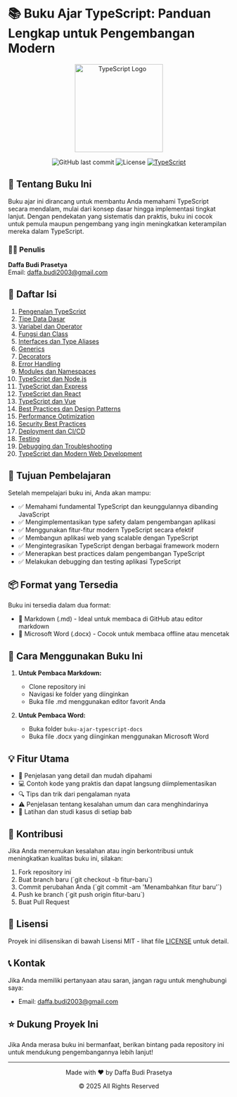 # 📚 Buku Ajar TypeScript: Panduan Lengkap untuk Pengembangan Modern

<div align="center">
  <img src="https://raw.githubusercontent.com/remojansen/logo.ts/master/ts.png" alt="TypeScript Logo" width="200"/>
  
  ![GitHub last commit](https://img.shields.io/github/last-commit/daffabudiprasetya/buku-ajar-typescript)
  ![License](https://img.shields.io/badge/license-MIT-blue.svg)
  [![TypeScript](https://badges.frapsoft.com/typescript/code/typescript.svg?v=101)](https://github.com/ellerbrock/typescript-badges/)
</div>

## 📖 Tentang Buku Ini

Buku ajar ini dirancang untuk membantu Anda memahami TypeScript secara mendalam, mulai dari konsep dasar hingga implementasi tingkat lanjut. Dengan pendekatan yang sistematis dan praktis, buku ini cocok untuk pemula maupun pengembang yang ingin meningkatkan keterampilan mereka dalam TypeScript.

### 👨‍🏫 Penulis

**Daffa Budi Prasetya**  
Email: daffa.budi2003@gmail.com

## 📑 Daftar Isi

1. [Pengenalan TypeScript](01-pengenalan-typescript.md)
2. [Tipe Data Dasar](02-tipe-data-dasar.md)
3. [Variabel dan Operator](03-variabel-dan-operator.md)
4. [Fungsi dan Class](04-fungsi-dan-class.md)
5. [Interfaces dan Type Aliases](05-interfaces-dan-type-aliases.md)
6. [Generics](06-generics.md)
7. [Decorators](07-decorators.md)
8. [Error Handling](08-error-handling.md)
9. [Modules dan Namespaces](09-modules-dan-namespaces.md)
10. [TypeScript dan Node.js](10-typescript-dan-nodejs.md)
11. [TypeScript dan Express](11-typescript-dan-express.md)
12. [TypeScript dan React](12-typescript-dan-react.md)
13. [TypeScript dan Vue](13-typescript-dan-vue.md)
14. [Best Practices dan Design Patterns](14-best-practices-dan-design-patterns.md)
15. [Performance Optimization](15-performance-optimization.md)
16. [Security Best Practices](16-security-best-practices.md)
17. [Deployment dan CI/CD](17-deployment-dan-ci-cd.md)
18. [Testing](18-testing.md)
19. [Debugging dan Troubleshooting](19-debugging-dan-troubleshooting.md)
20. [TypeScript dan Modern Web Development](20-typescript-dan-modern-web-development.md)

## 🎯 Tujuan Pembelajaran

Setelah mempelajari buku ini, Anda akan mampu:

- ✅ Memahami fundamental TypeScript dan keunggulannya dibanding JavaScript
- ✅ Mengimplementasikan type safety dalam pengembangan aplikasi
- ✅ Menggunakan fitur-fitur modern TypeScript secara efektif
- ✅ Membangun aplikasi web yang scalable dengan TypeScript
- ✅ Mengintegrasikan TypeScript dengan berbagai framework modern
- ✅ Menerapkan best practices dalam pengembangan TypeScript
- ✅ Melakukan debugging dan testing aplikasi TypeScript

## 📦 Format yang Tersedia

Buku ini tersedia dalam dua format:
- 📄 Markdown (.md) - Ideal untuk membaca di GitHub atau editor markdown
- 📗 Microsoft Word (.docx) - Cocok untuk membaca offline atau mencetak

## 🚀 Cara Menggunakan Buku Ini

1. **Untuk Pembaca Markdown:**
   - Clone repository ini
   - Navigasi ke folder yang diinginkan
   - Buka file .md menggunakan editor favorit Anda

2. **Untuk Pembaca Word:**
   - Buka folder `buku-ajar-typescript-docs`
   - Buka file .docx yang diinginkan menggunakan Microsoft Word

## 💡 Fitur Utama

- 📝 Penjelasan yang detail dan mudah dipahami
- 💻 Contoh kode yang praktis dan dapat langsung diimplementasikan
- 🔍 Tips dan trik dari pengalaman nyata
- ⚠️ Penjelasan tentang kesalahan umum dan cara menghindarinya
- 🎯 Latihan dan studi kasus di setiap bab

## 🤝 Kontribusi

Jika Anda menemukan kesalahan atau ingin berkontribusi untuk meningkatkan kualitas buku ini, silakan:

1. Fork repository ini
2. Buat branch baru (\`git checkout -b fitur-baru\`)
3. Commit perubahan Anda (\`git commit -am 'Menambahkan fitur baru'\`)
4. Push ke branch (\`git push origin fitur-baru\`)
5. Buat Pull Request

## 📝 Lisensi

Proyek ini dilisensikan di bawah Lisensi MIT - lihat file [LICENSE](LICENSE) untuk detail.

## 📞 Kontak

Jika Anda memiliki pertanyaan atau saran, jangan ragu untuk menghubungi saya:

- Email: daffa.budi2003@gmail.com

## ⭐ Dukung Proyek Ini

Jika Anda merasa buku ini bermanfaat, berikan bintang pada repository ini untuk mendukung pengembangannya lebih lanjut!

---

<div align="center">
  <p>Made with ❤️ by Daffa Budi Prasetya</p>
  <p>© 2025 All Rights Reserved</p>
</div>